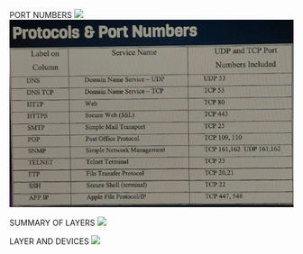 PORT NUMBERS
![](https://gitlab.com/devops5242049/learn/-/raw/Network/pictures/photo_2025-02-19_03-19-58.jpg)
![](https://github.com/akhileehh/learn-devops/blob/Network/pictures/photo_2025-02-19_03-19-58.jpg?raw=true)

SUMMARY OF LAYERS
![](https://gitlab.com/devops5242049/learn/-/raw/Network/pictures/photo_2025-02-19_03-20-01.jpg)

LAYER AND DEVICES
![](https://gitlab.com/devops5242049/learn/-/raw/Network/pictures/photo_2025-02-19_03-20-03.jpg)
